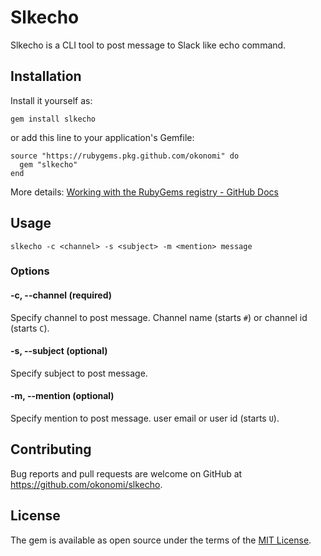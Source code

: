 # Slkecho

Slkecho is a CLI tool to post message to Slack like echo command.

## Installation

Install it yourself as:

```
gem install slkecho
```

or add this line to your application's Gemfile:

```
source "https://rubygems.pkg.github.com/okonomi" do
  gem "slkecho"
end
```

More details: [Working with the RubyGems registry - GitHub Docs](https://docs.github.com/en/packages/working-with-a-github-packages-registry/working-with-the-rubygems-registry#installing-a-package)

## Usage

```
slkecho -c <channel> -s <subject> -m <mention> message
```

### Options

#### -c, --channel <channel> (required)

Specify channel to post message. Channel name (starts `#`) or channel id (starts `C`).

#### -s, --subject <subject> (optional)

Specify subject to post message.

#### -m, --mention <mention> (optional)

Specify mention to post message. user email or user id (starts `U`).

## Contributing

Bug reports and pull requests are welcome on GitHub at https://github.com/okonomi/slkecho.

## License

The gem is available as open source under the terms of the [MIT License](https://opensource.org/licenses/MIT).
